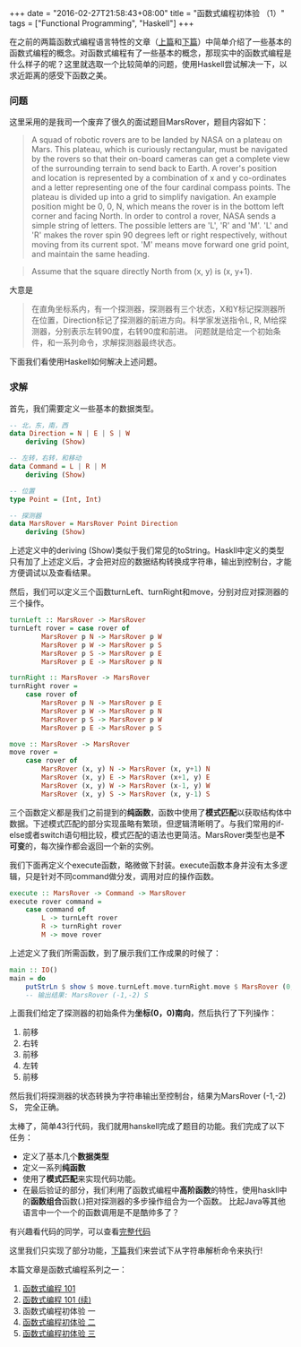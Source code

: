 +++
date = "2016-02-27T21:58:43+08:00"
title = "函数式编程初体验 （1）"
tags = ["Functional Programming", "Haskell"]
+++

在之前的两篇函数式编程语言特性的文章（[上篇](/posts/functional-programming-concepts/)和[下篇](/posts/functional-programming-concepts-part-two/)）中简单介绍了一些基本的函数式编程的概念。对函数式编程有了一些基本的概念，那现实中的函数式编程是什么样子的呢？这里就选取一个比较简单的问题，使用Haskell尝试解决一下，以求近距离的感受下函数之美。

### 问题
这里采用的是我司一个废弃了很久的面试题目MarsRover，题目内容如下：

> A squad of robotic rovers are to be landed by NASA on a plateau on Mars. This plateau, which is curiously rectangular, must be navigated by the rovers so that their on-board cameras can get a complete view of the surrounding terrain to send back to Earth. A rover's position and location is represented by a combination of x and y co-ordinates and a letter representing one of the four cardinal compass points. The plateau is divided up into a grid to simplify navigation. An example position might be 0, 0, N, which means the rover is in the bottom left corner and facing North. In order to control a rover, NASA sends a simple string of letters. The possible letters are 'L', 'R' and 'M'. 'L' and 'R' makes the rover spin 90 degrees left or right respectively, without moving from its current spot. 'M' means move forward one grid point, and maintain the same heading.

> Assume that the square directly North from (x, y) is (x, y+1).

大意是

> 在直角坐标系内，有一个探测器，探测器有三个状态，X和Y标记探测器所在位置，Direction标记了探测器的前进方向。科学家发送指令L, R, M给探测器，分别表示左转90度，右转90度和前进。 问题就是给定一个初始条件，和一系列命令，求解探测器最终状态。

下面我们看使用Haskell如何解决上述问题。

### 求解

首先，我们需要定义一些基本的数据类型。

```haskell
-- 北，东，南，西
data Direction = N | E | S | W
    deriving (Show)

-- 左转，右转，和移动
data Command = L | R | M
    deriving (Show)

-- 位置
type Point = (Int, Int)

-- 探测器
data MarsRover = MarsRover Point Direction
    deriving (Show)
```
上述定义中的deriving (Show)类似于我们常见的toString。Haskll中定义的类型只有加了上述定义后，才会把对应的数据结构转换成字符串，输出到控制台，才能方便调试以及查看结果。


然后，我们可以定义三个函数turnLeft、turnRight和move，分别对应对探测器的三个操作。

```haskell
turnLeft :: MarsRover -> MarsRover
turnLeft rover = case rover of
        MarsRover p N -> MarsRover p W
        MarsRover p W -> MarsRover p S
        MarsRover p S -> MarsRover p E
        MarsRover p E -> MarsRover p N

turnRight :: MarsRover -> MarsRover
turnRight rover =
    case rover of
        MarsRover p N -> MarsRover p E
        MarsRover p W -> MarsRover p N
        MarsRover p S -> MarsRover p W
        MarsRover p E -> MarsRover p S

move :: MarsRover -> MarsRover
move rover =
    case rover of
        MarsRover (x, y) N -> MarsRover (x, y+1) N
        MarsRover (x, y) E -> MarsRover (x+1, y) E
        MarsRover (x, y) W -> MarsRover (x-1, y) W
        MarsRover (x, y) S -> MarsRover (x, y-1) S
```
三个函数定义都是我们之前提到的**纯函数**，函数中使用了**模式匹配**以获取结构体中数据。下述模式匹配的部分实现虽略有繁琐，但逻辑清晰明了。与我们常用的if-else或者switch语句相比较，模式匹配的语法也更简洁。MarsRover类型也是**不可变**的，每次操作都会返回一个新的实例。

我们下面再定义个execute函数，略微做下封装。execute函数本身并没有太多逻辑，只是针对不同command做分发，调用对应的操作函数。

```haskell
execute :: MarsRover -> Command -> MarsRover
execute rover command =
    case command of
        L -> turnLeft rover
        R -> turnRight rover
        M -> move rover
```

上述定义了我们所需函数，到了展示我们工作成果的时候了：

```haskell
main :: IO()
main = do
    putStrLn $ show $ move.turnLeft.move.turnRight.move $ MarsRover (0, 0) S
    -- 输出结果: MarsRover (-1,-2) S
```
上面我们给定了探测器的初始条件为**坐标(0，0)南向**，然后执行了下列操作：

1. 前移
2. 右转
3. 前移
4. 左转
5. 前移

然后我们将探测器的状态转换为字符串输出至控制台，结果为MarsRover (-1,-2) S， 完全正确。

太棒了，简单43行代码，我们就用hanskell完成了题目的功能。我们完成了以下任务：

- 定义了基本几个**数据类型**
- 定义一系列**纯函数**
- 使用了**模式匹配**来实现代码功能。
- 在最后验证的部分，我们利用了函数式编程中**高阶函数**的特性，使用haskll中的**函数组合**函数(.)把对探测器的多步操作组合为一个函数。 比起Java等其他语言中一个一个的函数调用是不是酷帅多了？

有兴趣看代码的同学，可以查看[完整代码](https://github.com/yutaodou/functional-programming-via-haskell/blob/3758effe6b2b97a60d7fc4b9b1ac6aae287da58b/examples/mars-rover.hs)

这里我们只实现了部分功能，[下篇](/posts/functional-programming-in-real-world-2/)我们来尝试下从字符串解析命令来执行!

本篇文章是函数式编程系列之一：

1. [函数式编程 101](/posts/functional-programming-concepts/)
2. [函数式编程 101 (续)](/posts/functional-programming-concepts-part-two/)
3. 函数式编程初体验 一
4. [函数式编程初体验 二](/posts/functional-programming-in-real-world-2/)
5. [函数式编程初体验 三](/posts/functional-programming-in-real-world-3/)
